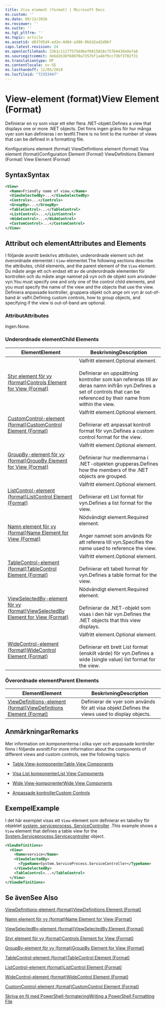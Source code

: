 ```yaml
---
title: Visa element (format) | Microsoft Docs
ms.custom: ''
ms.date: 09/13/2016
ms.reviewer: ''
ms.suite: ''
ms.tgt_pltfrm: ''
ms.topic: article
ms.assetid: d837d5d4-ed2e-4d84-a306-0b5d2ad2d0bf
caps.latest.revision: 24
ms.openlocfilehash: 2361c1117757569bef0815018c75764430a9e7a8
ms.sourcegitcommit: debd2b38fb8070a7357bf1a4bf9cc736f3702f31
ms.translationtype: MT
ms.contentlocale: sv-SE
ms.lasthandoff: 12/05/2019
ms.locfileid: "72353447"
---
```

# <a name="view-element-format"></a><span data-ttu-id="735f7-102">View-element (format)</span><span class="sxs-lookup"><span data-stu-id="735f7-102">View Element (Format)</span></span>

<span data-ttu-id="735f7-103">Definierar en vy som visar ett eller flera .NET-objekt.</span><span class="sxs-lookup"><span data-stu-id="735f7-103">Defines a view that displays one or more .NET objects.</span></span> <span data-ttu-id="735f7-104">Det finns ingen gräns för hur många vyer som kan definieras i en textfil.</span><span class="sxs-lookup"><span data-stu-id="735f7-104">There is no limit to the number of views that can be defined in a formatting file.</span></span>

<span data-ttu-id="735f7-105">Konfigurations element (format) ViewDefinitions element (format) Visa element (format)</span><span class="sxs-lookup"><span data-stu-id="735f7-105">Configuration Element (Format) ViewDefinitions Element (Format) View Element (Format)</span></span>

## <a name="syntax"></a><span data-ttu-id="735f7-106">Syntax</span><span class="sxs-lookup"><span data-stu-id="735f7-106">Syntax</span></span>

```xml
<View>
  <Name>Friendly name of view.</Name>
  <ViewSelectedBy>...</ViewSelectedBy>
  <Controls>...</Controls>
  <GroupBy>...</GroupBy>
  <TableControl>...</TableControl>
  <ListControl>...</ListControl>
  <WideControl>...</WideControl>
  <CustomControl>...</CustomControl>
</View>
```

## <a name="attributes-and-elements"></a><span data-ttu-id="735f7-107">Attribut och element</span><span class="sxs-lookup"><span data-stu-id="735f7-107">Attributes and Elements</span></span>

<span data-ttu-id="735f7-108">I följande avsnitt beskrivs attributen, underordnade element och det överordnade elementet i `View`-elementet.</span><span class="sxs-lookup"><span data-stu-id="735f7-108">The following sections describe the attributes, child elements, and the parent element of the `View` element.</span></span> <span data-ttu-id="735f7-109">Du måste ange ett och endast ett av de underordnade elementen för kontrollen och du måste ange namnet på vyn och de objekt som använder vyn.</span><span class="sxs-lookup"><span data-stu-id="735f7-109">You must specify one and only one of the control child elements, and you must specify the name of the view and the objects that use the view.</span></span> <span data-ttu-id="735f7-110">Definiera anpassade kontroller, gruppera objekt och ange om vyn är out-of-band är valfri.</span><span class="sxs-lookup"><span data-stu-id="735f7-110">Defining custom controls, how to group objects, and specifying if the view is out-of-band are optional.</span></span>

### <a name="attributes"></a><span data-ttu-id="735f7-111">Attribut</span><span class="sxs-lookup"><span data-stu-id="735f7-111">Attributes</span></span>

<span data-ttu-id="735f7-112">Ingen.</span><span class="sxs-lookup"><span data-stu-id="735f7-112">None.</span></span>

### <a name="child-elements"></a><span data-ttu-id="735f7-113">Underordnade element</span><span class="sxs-lookup"><span data-stu-id="735f7-113">Child Elements</span></span>

|<span data-ttu-id="735f7-114">Element</span><span class="sxs-lookup"><span data-stu-id="735f7-114">Element</span></span>|<span data-ttu-id="735f7-115">Beskrivning</span><span class="sxs-lookup"><span data-stu-id="735f7-115">Description</span></span>|
|-------------|-----------------|
|[<span data-ttu-id="735f7-116">Styr element för vy (format)</span><span class="sxs-lookup"><span data-stu-id="735f7-116">Controls Element for View (Format)</span></span>](./controls-element-for-view-format.md)|<span data-ttu-id="735f7-117">Valfritt element.</span><span class="sxs-lookup"><span data-stu-id="735f7-117">Optional element.</span></span><br /><br /> <span data-ttu-id="735f7-118">Definierar en uppsättning kontroller som kan refereras till av deras namn inifrån vyn.</span><span class="sxs-lookup"><span data-stu-id="735f7-118">Defines a set of controls that can be referenced by their name from within the view.</span></span>|
|[<span data-ttu-id="735f7-119">CustomControl-element (format)</span><span class="sxs-lookup"><span data-stu-id="735f7-119">CustomControl Element (Format)</span></span>](./customcontrol-element-for-groupby-format.md)|<span data-ttu-id="735f7-120">Valfritt element.</span><span class="sxs-lookup"><span data-stu-id="735f7-120">Optional element.</span></span><br /><br /> <span data-ttu-id="735f7-121">Definierar ett anpassat kontroll format för vyn.</span><span class="sxs-lookup"><span data-stu-id="735f7-121">Defines a custom control format for the view.</span></span>|
|[<span data-ttu-id="735f7-122">GroupBy-element för vy (format)</span><span class="sxs-lookup"><span data-stu-id="735f7-122">GroupBy Element for View (Format)</span></span>](./groupby-element-for-view-format.md)|<span data-ttu-id="735f7-123">Valfritt element.</span><span class="sxs-lookup"><span data-stu-id="735f7-123">Optional element.</span></span><br /><br /> <span data-ttu-id="735f7-124">Definierar hur medlemmarna i .NET-objekten grupperas.</span><span class="sxs-lookup"><span data-stu-id="735f7-124">Defines how the members of the .NET objects are grouped.</span></span>|
|[<span data-ttu-id="735f7-125">ListControl-element (format)</span><span class="sxs-lookup"><span data-stu-id="735f7-125">ListControl Element (Format)</span></span>](./listcontrol-element-format.md)|<span data-ttu-id="735f7-126">Valfritt element.</span><span class="sxs-lookup"><span data-stu-id="735f7-126">Optional element.</span></span><br /><br /> <span data-ttu-id="735f7-127">Definierar ett List format för vyn.</span><span class="sxs-lookup"><span data-stu-id="735f7-127">Defines a list format for the view.</span></span>|
|[<span data-ttu-id="735f7-128">Namn element för vy (format)</span><span class="sxs-lookup"><span data-stu-id="735f7-128">Name Element for View (Format)</span></span>](./name-element-for-view-format.md)|<span data-ttu-id="735f7-129">Nödvändigt element.</span><span class="sxs-lookup"><span data-stu-id="735f7-129">Required element.</span></span><br /><br /> <span data-ttu-id="735f7-130">Anger namnet som används för att referera till vyn.</span><span class="sxs-lookup"><span data-stu-id="735f7-130">Specifies the name used to reference the view.</span></span>|
|[<span data-ttu-id="735f7-131">TableControl-element (format)</span><span class="sxs-lookup"><span data-stu-id="735f7-131">TableControl Element (Format)</span></span>](./tablecontrol-element-format.md)|<span data-ttu-id="735f7-132">Valfritt element.</span><span class="sxs-lookup"><span data-stu-id="735f7-132">Optional element.</span></span><br /><br /> <span data-ttu-id="735f7-133">Definierar ett tabell format för vyn.</span><span class="sxs-lookup"><span data-stu-id="735f7-133">Defines a table format for the view.</span></span>|
|[<span data-ttu-id="735f7-134">ViewSelectedBy-element för vy (format)</span><span class="sxs-lookup"><span data-stu-id="735f7-134">ViewSelectedBy Element for View (Format)</span></span>](./viewselectedby-element-format.md)|<span data-ttu-id="735f7-135">Nödvändigt element.</span><span class="sxs-lookup"><span data-stu-id="735f7-135">Required element.</span></span><br /><br /> <span data-ttu-id="735f7-136">Definierar de .NET-objekt som visas i den här vyn.</span><span class="sxs-lookup"><span data-stu-id="735f7-136">Defines the .NET objects that this view displays.</span></span>|
|[<span data-ttu-id="735f7-137">WideControl-element (format)</span><span class="sxs-lookup"><span data-stu-id="735f7-137">WideControl Element (Format)</span></span>](./widecontrol-element-format.md)|<span data-ttu-id="735f7-138">Valfritt element.</span><span class="sxs-lookup"><span data-stu-id="735f7-138">Optional element.</span></span><br /><br /> <span data-ttu-id="735f7-139">Definierar ett brett List format (enskilt värde) för vyn.</span><span class="sxs-lookup"><span data-stu-id="735f7-139">Defines a wide (single value) list format for the view.</span></span>|

### <a name="parent-elements"></a><span data-ttu-id="735f7-140">Överordnade element</span><span class="sxs-lookup"><span data-stu-id="735f7-140">Parent Elements</span></span>

|<span data-ttu-id="735f7-141">Element</span><span class="sxs-lookup"><span data-stu-id="735f7-141">Element</span></span>|<span data-ttu-id="735f7-142">Beskrivning</span><span class="sxs-lookup"><span data-stu-id="735f7-142">Description</span></span>|
|-------------|-----------------|
|[<span data-ttu-id="735f7-143">ViewDefinitions-element (format)</span><span class="sxs-lookup"><span data-stu-id="735f7-143">ViewDefinitions Element (Format)</span></span>](./viewdefinitions-element-format.md)|<span data-ttu-id="735f7-144">Definierar de vyer som används för att visa objekt.</span><span class="sxs-lookup"><span data-stu-id="735f7-144">Defines the views used to display objects.</span></span>|

## <a name="remarks"></a><span data-ttu-id="735f7-145">Anmärkningar</span><span class="sxs-lookup"><span data-stu-id="735f7-145">Remarks</span></span>

<span data-ttu-id="735f7-146">Mer information om komponenterna i olika vyer och anpassade kontroller finns i följande avsnitt:</span><span class="sxs-lookup"><span data-stu-id="735f7-146">For more information about the components of different views and custom controls, see the following topics:</span></span>

- [<span data-ttu-id="735f7-147">Table View-komponenter</span><span class="sxs-lookup"><span data-stu-id="735f7-147">Table View Components</span></span>](./creating-a-table-view.md)

- [<span data-ttu-id="735f7-148">Visa List komponenter</span><span class="sxs-lookup"><span data-stu-id="735f7-148">List View Components</span></span>](./creating-a-list-view.md)

- [<span data-ttu-id="735f7-149">Wide View-komponenter</span><span class="sxs-lookup"><span data-stu-id="735f7-149">Wide View Components</span></span>](./creating-a-wide-view.md)

- [<span data-ttu-id="735f7-150">Anpassade kontroller</span><span class="sxs-lookup"><span data-stu-id="735f7-150">Custom Controls</span></span>](./creating-custom-controls.md)

## <a name="example"></a><span data-ttu-id="735f7-151">Exempel</span><span class="sxs-lookup"><span data-stu-id="735f7-151">Example</span></span>

<span data-ttu-id="735f7-152">I det här exemplet visas ett `View`-element som definierar en tabellvy för objektet [system. serviceprocess. ServiceController](/dotnet/api/System.ServiceProcess.ServiceController) .</span><span class="sxs-lookup"><span data-stu-id="735f7-152">This example shows a `View` element that defines a table view for the [System.Serviceprocess.Servicecontroller](/dotnet/api/System.ServiceProcess.ServiceController) object.</span></span>

```xml
<ViewDefinitions>
  <View>
    <Name>service</Name>
    <ViewSelectedBy>
      <TypeName>System.ServiceProcess.ServiceController</TypeName>
    </ViewSelectedBy>
    <TableControl>...</TableControl>
  </View>
</ViewDefinitions>

```

## <a name="see-also"></a><span data-ttu-id="735f7-153">Se även</span><span class="sxs-lookup"><span data-stu-id="735f7-153">See Also</span></span>

[<span data-ttu-id="735f7-154">ViewDefinitions-element (format)</span><span class="sxs-lookup"><span data-stu-id="735f7-154">ViewDefinitions Element (Format)</span></span>](./viewdefinitions-element-format.md)

[<span data-ttu-id="735f7-155">Namn element för vy (format)</span><span class="sxs-lookup"><span data-stu-id="735f7-155">Name Element for View (Format)</span></span>](./name-element-for-view-format.md)

[<span data-ttu-id="735f7-156">ViewSelectedBy-element (format)</span><span class="sxs-lookup"><span data-stu-id="735f7-156">ViewSelectedBy Element (Format)</span></span>](./viewselectedby-element-format.md)

[<span data-ttu-id="735f7-157">Styr element för vy (format)</span><span class="sxs-lookup"><span data-stu-id="735f7-157">Controls Element for View (Format)</span></span>](./controls-element-for-view-format.md)

[<span data-ttu-id="735f7-158">GroupBy-element för vy (format)</span><span class="sxs-lookup"><span data-stu-id="735f7-158">GroupBy Element for View (Format)</span></span>](./groupby-element-for-view-format.md)

[<span data-ttu-id="735f7-159">TableControl-element (format)</span><span class="sxs-lookup"><span data-stu-id="735f7-159">TableControl Element (Format)</span></span>](./tablecontrol-element-format.md)

[<span data-ttu-id="735f7-160">ListControl-element (format)</span><span class="sxs-lookup"><span data-stu-id="735f7-160">ListControl Element (Format)</span></span>](./listcontrol-element-format.md)

[<span data-ttu-id="735f7-161">WideControl-element (format)</span><span class="sxs-lookup"><span data-stu-id="735f7-161">WideControl Element (Format)</span></span>](./widecontrol-element-format.md)

[<span data-ttu-id="735f7-162">CustomControl-element (format)</span><span class="sxs-lookup"><span data-stu-id="735f7-162">CustomControl Element (Format)</span></span>](./customcontrol-element-for-groupby-format.md)

[<span data-ttu-id="735f7-163">Skriva en fil med PowerShell-formatering</span><span class="sxs-lookup"><span data-stu-id="735f7-163">Writing a PowerShell Formatting File</span></span>](./writing-a-powershell-formatting-file.md)
